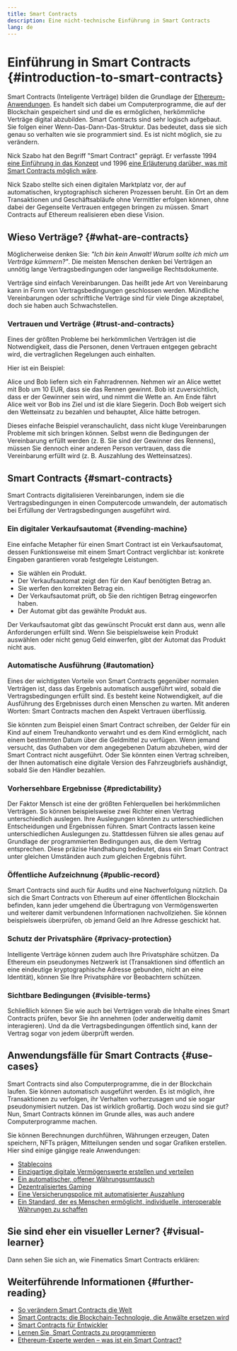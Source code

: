 ```yaml
---
title: Smart Contracts
description: Eine nicht-technische Einführung in Smart Contracts
lang: de
---
```


# Einführung in Smart Contracts {#introduction-to-smart-contracts}

Smart Contracts (Inteligente Verträge) bilden die Grundlage der [Ethereum-Anwendungen](/dapps/). Es handelt sich dabei um Computerprogramme, die auf der Blockchain gespeichert sind und die es ermöglichen, herkömmliche Verträge digital abzubilden. Smart Contracts sind sehr logisch aufgebaut. Sie folgen einer Wenn-Das-Dann-Das-Struktur. Das bedeutet, dass sie sich genau so verhalten wie sie programmiert sind. Es ist nicht möglich, sie zu verändern.

Nick Szabo hat den Begriff "Smart Contract" geprägt. Er verfasste 1994 [eine Einführung in das Konzept](https://www.fon.hum.uva.nl/rob/Courses/InformationInSpeech/CDROM/Literature/LOTwinterschool2006/szabo.best.vwh.net/smart.contracts.html) und 1996 [eine Erläuterung darüber, was mit Smart Contracts möglich wäre](https://www.fon.hum.uva.nl/rob/Courses/InformationInSpeech/CDROM/Literature/LOTwinterschool2006/szabo.best.vwh.net/smart_contracts_2.html).

Nick Szabo stellte sich einen digitalen Marktplatz vor, der auf automatischen, kryptographisch sicheren Prozessen beruht. Ein Ort an dem Transaktionen und Geschäftsabläufe ohne Vermittler erfolgen können, ohne dabei der Gegenseite Vertrauen entgegen bringen zu müssen. Smart Contracts auf Ethereum realisieren eben diese Vision.

## Wieso Verträge? {#what-are-contracts}

Möglicherweise denken Sie: _"Ich bin kein Anwalt! Warum sollte ich mich um Verträge kümmern?"_. Die meisten Menschen denken bei Verträgen an unnötig lange Vertragsbedingungen oder langweilige Rechtsdokumente.

Verträge sind einfach Vereinbarungen. Das heißt jede Art von Vereinbarung kann in Form von Vertragsbedingungen geschlossen werden. Mündliche Vereinbarungen oder schriftliche Verträge sind für viele Dinge akzeptabel, doch sie haben auch Schwachstellen.

### Vertrauen und Verträge {#trust-and-contracts}

Eines der größten Probleme bei herkömmlichen Verträgen ist die Notwendigkeit, dass die Personen, denen Vertrauen entgegen gebracht wird, die vertraglichen Regelungen auch einhalten.

Hier ist ein Beispiel:

Alice und Bob liefern sich ein Fahrradrennen. Nehmen wir an Alice wettet mit Bob um 10 EUR, dass sie das Rennen gewinnt. Bob ist zuversichtlich, dass er der Gewinner sein wird, und nimmt die Wette an. Am Ende fährt Alice weit vor Bob ins Ziel und ist die klare Siegerin. Doch Bob weigert sich den Wetteinsatz zu bezahlen und behauptet, Alice hätte betrogen.

Dieses einfache Beispiel veranschaulicht, dass nicht kluge Vereinbarungen Probleme mit sich bringen können. Selbst wenn die Bedingungen der Vereinbarung erfüllt werden (z. B. Sie sind der Gewinner des Rennens), müssen Sie dennoch einer anderen Person vertrauen, dass die Vereinbarung erfüllt wird (z. B. Auszahlung des Wetteinsatzes).

## Smart Contracts {#smart-contracts}

Smart Contracts digitalisieren Vereinbarungen, indem sie die Vertragsbedingungen in einen Computercode umwandeln, der automatisch bei Erfüllung der Vertragsbedingungen ausgeführt wird.

### Ein digitaler Verkaufsautomat {#vending-machine}

Eine einfache Metapher für einen Smart Contract ist ein Verkaufsautomat, dessen Funktionsweise mit einem Smart Contract verglichbar ist: konkrete Eingaben garantieren vorab festgelegte Leistungen.

- Sie wählen ein Produkt.
- Der Verkaufsautomat zeigt den für den Kauf benötigten Betrag an.
- Sie werfen den korrekten Betrag ein.
- Der Verkaufsautomat prüft, ob Sie den richtigen Betrag eingeworfen haben.
- Der Automat gibt das gewählte Produkt aus.

Der Verkaufsautomat gibt das gewünscht Procukt erst dann aus, wenn alle Anforderungen erfüllt sind. Wenn Sie beispielsweise kein Produkt auswählen oder nicht genug Geld einwerfen, gibt der Automat das Produkt nicht aus.

### Automatische Ausführung {#automation}

Eines der wichtigsten Vorteile von Smart Contracts gegenüber normalen Verträgen ist, dass das Ergebnis automatisch ausgeführt wird, sobald die Vertragsbedingungen erfüllt sind. Es besteht keine Notwendigkeit, auf die Ausführung des Ergebnisses durch einen Menschen zu warten. Mit anderen Worten: Smart Contracts machen den Aspekt Vertrauen überflüssig.

Sie könnten zum Beispiel einen Smart Contract schreiben, der Gelder für ein Kind auf einem Treuhandkonto verwahrt und es dem Kind ermöglicht, nach einem bestimmten Datum über die Geldmittel zu verfügen. Wenn jemand versucht, das Guthaben vor dem angegebenen Datum abzuheben, wird der Smart Contract nicht ausgeführt. Oder Sie könnten einen Vertrag schreiben, der Ihnen automatisch eine digitale Version des Fahrzeugbriefs aushändigt, sobald Sie den Händler bezahlen.

### Vorhersehbare Ergebnisse {#predictability}

Der Faktor Mensch ist eine der größten Fehlerquellen bei herkömmlichen Verträgen. So können beispielsweise zwei Richter einen Vertrag unterschiedlich auslegen. Ihre Auslegungen könnten zu unterschiedlichen Entscheidungen und Ergebnissen führen. Smart Contracts lassen keine unterschiedlichen Auslegungen zu. Stattdessen führen sie alles genau auf Grundlage der programmierten Bedingungen aus, die dem Vertrag entsprechen. Diese präzise Handhabung bedeutet, dass ein Smart Contract unter gleichen Umständen auch zum gleichen Ergebnis führt.

### Öffentliche Aufzeichnung {#public-record}

Smart Contracts sind auch für Audits und eine Nachverfolgung nützlich. Da sich die Smart Contracts von Ethereum auf einer öffentlichen Blockchain befinden, kann jeder umgehend die Übertragung von Vermögenswerten und weiterer damit verbundenen Informationen nachvollziehen. Sie können beispielsweis überprüfen, ob jemand Geld an Ihre Adresse geschickt hat.

### Schutz der Privatsphäre {#privacy-protection}

Intelligente Verträge können zudem auch Ihre Privatsphäre schützen. Da Ethereum ein pseudonymes Netzwerk ist (Transaktionen sind öffentlich an eine eindeutige kryptographische Adresse gebunden, nicht an eine Identität), können Sie Ihre Privatsphäre vor Beobachtern schützen.

### Sichtbare Bedingungen {#visible-terms}

Schließlich können Sie wie auch bei Verträgen vorab die Inhalte eines Smart Contracts prüfen, bevor Sie ihn annehmen (oder anderweitig damit interagieren). Und da die Vertragsbedingungen öffentlich sind, kann der Vertrag sogar von jedem überprüft werden.

## Anwendungsfälle für Smart Contracts {#use-cases}

Smart Contracts sind also Computerprogramme, die in der Blockchain laufen. Sie können automatisch ausgeführt werden. Es ist möglich, ihre Transaktionen zu verfolgen, ihr Verhalten vorherzusagen und sie sogar pseudonymisiert nutzen. Das ist wirklich großartig. Doch wozu sind sie gut? Nun, Smart Contracts können im Grunde alles, was auch andere Computerprogramme machen.

Sie können Berechnungen durchführen, Währungen erzeugen, Daten speichern, NFTs prägen, Mitteilungen senden und sogar Grafiken erstellen. Hier sind einige gängige reale Anwendungen:

- [Stablecoins](/stablecoins/)
- [Einzigartige digitale Vermögenswerte erstellen und verteilen](/nft/)
- [Ein automatischer, offener Währungsumtausch](/get-eth/#dex)
- [Dezentralisiertes Gaming](/dapps/?category=gaming)
- [Eine Versicherungspolice mit automatisierter Auszahlung](https://etherisc.com/)
- [Ein Standard, der es Menschen ermöglicht, individuelle, interoperable Währungen zu schaffen](/developers/docs/standards/tokens/)

## Sie sind eher ein visueller Lerner? {#visual-learner}

Dann sehen Sie sich an, wie Finematics Smart Contracts erklären:

<YouTube id="pWGLtjG-F5c" />

## Weiterführende Informationen {#further-reading}

- [So verändern Smart Contracts die Welt](https://www.youtube.com/watch?v=pA6CGuXEKtQ)
- [Smart Contracts: die Blockchain-Technologie, die Anwälte ersetzen wird](https://blockgeeks.com/guides/smart-contracts/)
- [Smart Contracts für Entwickler](/developers/docs/smart-contracts/)
- [Lernen Sie, Smart Contracts zu programmieren](/developers/learning-tools/)
- [Ethereum-Experte werden – was ist ein Smart Contract?](https://github.com/ethereumbook/ethereumbook/blob/develop/07smart-contracts-solidity.asciidoc#what-is-a-smart-contract)
